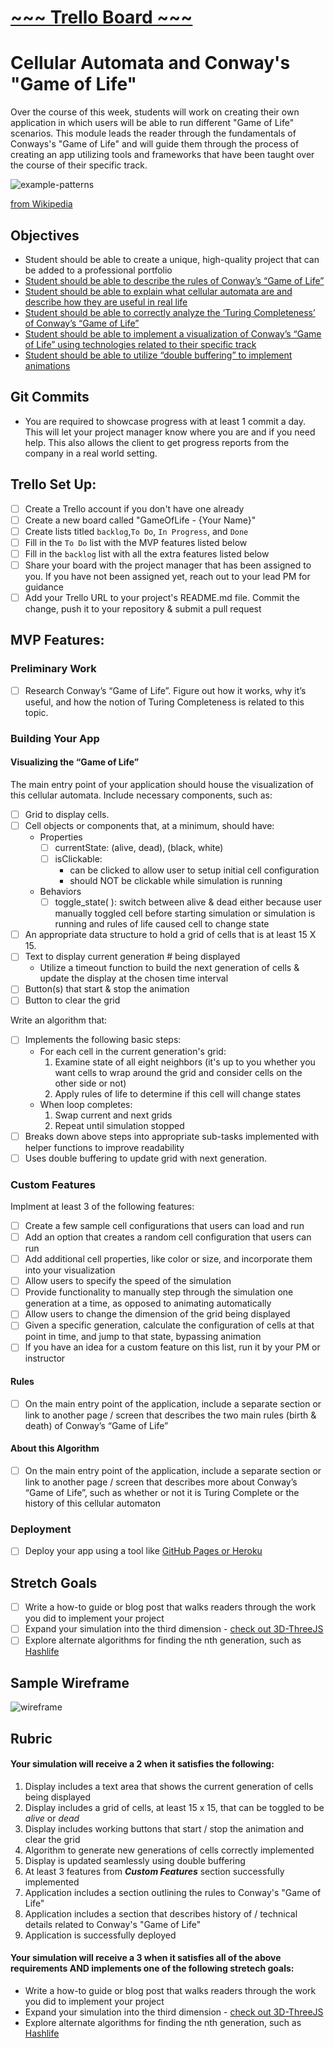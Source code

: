 # [~~~ Trello Board ~~~](https://trello.com/b/pk9ue2Sj/gameoflife-christopher-j-foster)

# Cellular Automata and Conway's "Game of Life"

Over the course of this week, students will work on creating their own application in which users will be able to run different "Game of Life" scenarios. This module leads the reader through the fundamentals of Conways's "Game of Life" and will guide them through the process of creating an app utilizing tools and frameworks that have been taught over the course of their specific track.

![example-patterns](https://media.giphy.com/media/4VVZTvTqzRR0BUwNIH/giphy.gif)

[from Wikipedia](https://en.wikipedia.org/wiki/Conway%27s_Game_of_Life#Examples_of_patterns)

## Objectives

- Student should be able to create a unique, high-quality project that can be added to a professional portfolio
- [Student should be able to describe the rules of Conway’s “Game of Life”](objectives/rules-game-life)
- [Student should be able to explain what cellular automata are and describe how they are useful in real life](objectives/explain-describe-ca)
- [Student should be able to correctly analyze the ‘Turing Completeness’ of Conway’s “Game of Life”](objectives/turing-complete)
- [Student should be able to implement a visualization of Conway’s “Game of Life” using technologies related to their specific track](objectives/visualization)
- [Student should be able to utilize “double buffering” to implement animations](objectives/double-buffer)

## Git Commits

- You are required to showcase progress with at least 1 commit a day.
  This will let your project manager know where you are and if you need
  help. This also allows the client to get progress reports from the
  company in a real world setting.

## Trello Set Up:

- [ ] Create a Trello account if you don't have one already
- [ ] Create a new board called "GameOfLife - {Your Name}"
- [ ] Create lists titled `backlog`,`To Do`, `In Progress`, and `Done`
- [ ] Fill in the `To Do` list with the MVP features listed below
- [ ] Fill in the `backlog` list with all the extra features listed below
- [ ] Share your board with the project manager that has been assigned to you. If you have not been assigned yet, reach out to your lead PM for guidance
- [ ] Add your Trello URL to your project's README.md file. Commit the change, push it to your repository & submit a pull request

## MVP Features:

### Preliminary Work

- [ ] Research Conway’s “Game of Life”. Figure out how it works, why it’s useful, and how the notion of Turing Completeness is related to this topic.

### Building Your App

#### Visualizing the “Game of Life”

The main entry point of your application should house the visualization of this cellular automata. Include necessary components, such as:

- [ ] Grid to display cells.
- [ ] Cell objects or components that, at a minimum, should have:
  - Properties
    - [ ] currentState: (alive, dead), (black, white)
    - [ ] isClickable:
      - can be clicked to allow user to setup initial cell configuration
      - should NOT be clickable while simulation is running
  - Behaviors
    - [ ] toggle_state( ): switch between alive & dead either because user manually toggled cell before starting simulation or simulation is running and rules of life caused cell to change state
- [ ] An appropriate data structure to hold a grid of cells that is at least 15 X 15.
- [ ] Text to display current generation # being displayed
  - Utilize a timeout function to build the next generation of cells & update the display at the chosen time interval
- [ ] Button(s) that start & stop the animation
- [ ] Button to clear the grid

Write an algorithm that:

- [ ] Implements the following basic steps:
  - For each cell in the current generation's grid:
    1. Examine state of all eight neighbors (it's up to you whether you want cells to wrap around the grid and consider cells on the other side or not)
    2. Apply rules of life to determine if this cell will change states
  - When loop completes:
    1. Swap current and next grids
    2. Repeat until simulation stopped
- [ ] Breaks down above steps into appropriate sub-tasks implemented with helper functions to improve readability
- [ ] Uses double buffering to update grid with next generation.

### Custom Features

Implment at least 3 of the following features:

- [ ] Create a few sample cell configurations that users can load and run
- [ ] Add an option that creates a random cell configuration that users can run
- [ ] Add additional cell properties, like color or size, and incorporate them into your visualization
- [ ] Allow users to specify the speed of the simulation
- [ ] Provide functionality to manually step through the simulation one generation at a time, as opposed to animating automatically
- [ ] Allow users to change the dimension of the grid being displayed
- [ ] Given a specific generation, calculate the configuration of cells at that point in time, and jump to that state, bypassing animation
- [ ] If you have an idea for a custom feature on this list, run it by your PM or instructor

#### Rules

- [ ] On the main entry point of the application, include a separate section or link to another page / screen that describes the two main rules (birth & death) of Conway’s “Game of Life”

#### About this Algorithm

- [ ] On the main entry point of the application, include a separate section or link to another page / screen that describes more about Conway’s “Game of Life”, such as whether or not it is Turing Complete or the history of this cellular automaton

### Deployment

- [ ] Deploy your app using a tool like [GitHub Pages or Heroku](resources/deployment)

## Stretch Goals

- [ ] Write a how-to guide or blog post that walks readers through the work you did to implement your project
- [ ] Expand your simulation into the third dimension - [check out 3D-ThreeJS](https://github.com/LambdaSchool/3D-ThreeJS)
- [ ] Explore alternate algorithms for finding the nth generation, such as [Hashlife](https://en.wikipedia.org/wiki/Hashlife)

## Sample Wireframe

![wireframe](wireframes/wireframe_1.png)

## Rubric

#### Your simulation will receive a 2 when it satisfies the following:

1.  Display includes a text area that shows the current generation of cells being displayed
2.  Display includes a grid of cells, at least 15 x 15, that can be toggled to be _alive_ or _dead_
3.  Display includes working buttons that start / stop the animation and clear the grid
4.  Algorithm to generate new generations of cells correctly implemented
5.  Display is updated seamlessly using double buffering
6.  At least 3 features from **_Custom Features_** section successfully implemented
7.  Application includes a section outlining the rules to Conway's "Game of Life"
8.  Application includes a section that describes history of / technical details related to Conway's "Game of Life"
9.  Application is successfully deployed

#### Your simulation will receive a 3 when it satisfies all of the above requirements AND implements one of the following stretech goals:

- Write a how-to guide or blog post that walks readers through the work you did to implement your project
- Expand your simulation into the third dimension - [check out 3D-ThreeJS](https://github.com/LambdaSchool/3D-ThreeJS)
- Explore alternate algorithms for finding the nth generation, such as [Hashlife](https://en.wikipedia.org/wiki/Hashlife)
